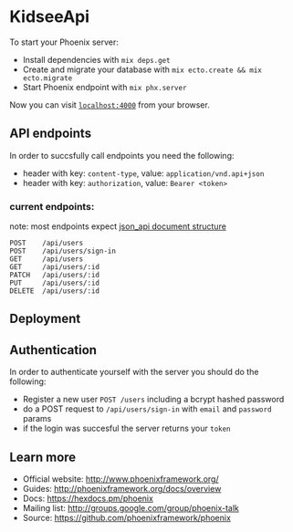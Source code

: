 # KidseeApi

To start your Phoenix server:

  * Install dependencies with `mix deps.get`
  * Create and migrate your database with `mix ecto.create && mix ecto.migrate`
  * Start Phoenix endpoint with `mix phx.server`

Now you can visit [`localhost:4000`](http://localhost:4000) from your browser.

## API endpoints

In order to succsfully call endpoints you need the following:

  * header with key: `content-type`,  value: `application/vnd.api+json`
  * header with key: `authorization`, value: `Bearer <token>`

### current endpoints:
  note: most endpoints expect [json_api document structure](http://jsonapi.org/format/#document-structure)

  ```
  POST    /api/users
  POST    /api/users/sign-in
  GET     /api/users
  GET     /api/users/:id
  PATCH   /api/users/:id
  PUT     /api/users/:id
  DELETE  /api/users/:id
  ```

## Deployment

## Authentication

In order to authenticate yourself with the server you should do the following:

  * Register a new user `POST /users` including a bcrypt hashed password
  * do a POST request to `/api/users/sign-in` with `email` and `password` params
  * if the login was succesful the server returns your `token`

## Learn more

  * Official website: http://www.phoenixframework.org/
  * Guides: http://phoenixframework.org/docs/overview
  * Docs: https://hexdocs.pm/phoenix
  * Mailing list: http://groups.google.com/group/phoenix-talk
  * Source: https://github.com/phoenixframework/phoenix

